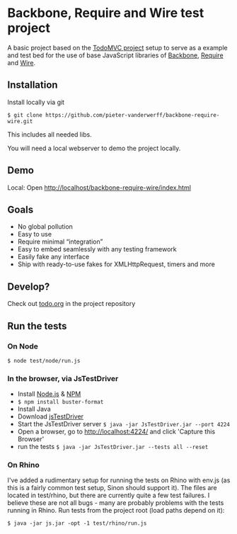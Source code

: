 # Backbone, Require and Wire test project

A basic project based on the [TodoMVC project](http://addyosmani.github.com/todomvc/) setup to serve as a example and test bed for the use of base JavaScript libraries of [Backbone](http://backbonejs.org/), [Require](http://requirejs.org/) and [Wire](https://github.com/cujojs/wire).

## Installation

Install locally via git

    $ git clone https://github.com/pieter-vanderwerff/backbone-require-wire.git

This includes all needed libs.

You will need a local webserver to demo the project locally.

## Demo


Local:
Open [http://localhost/backbone-require-wire/index.html](http://localhost/backbone-require-wire/index.html)


## Goals

* No global pollution
* Easy to use
* Require minimal “integration”
* Easy to embed seamlessly with any testing framework
* Easily fake any interface
* Ship with ready-to-use fakes for XMLHttpRequest, timers and more

## Develop?

Check out [todo.org](http://github.com/cjohansen/Sinon.JS/raw/1.0.0/todo.org) in the project repository

## Run the tests


### On Node

    $ node test/node/run.js

### In the browser, via JsTestDriver

* Install [Node.js](http://nodejs.org/) &amp; [NPM](http://npmjs.org/)
* `$ npm install buster-format`
* Install Java
* Download [jsTestDriver](http://code.google.com/p/js-test-driver/)
* Start the JsTestDriver server
  `$ java -jar JsTestDriver.jar --port 4224`
* Open a browser, go to [http://localhost:4224/](http://localhost:4224) and click 'Capture this Browser'
* run the tests
  `$ java -jar JsTestDriver.jar --tests all --reset`


### On Rhino

I've added a rudimentary setup for running the tests on Rhino with env.js (as
this is a fairly common test setup, Sinon should support it). The files are
located in test/rhino, but there are currently quite a few test failures. I
believe these are not all bugs - many are probably problems with the tests
running in Rhino. Run tests from the project root (load paths depend on it):

    $ java -jar js.jar -opt -1 test/rhino/run.js